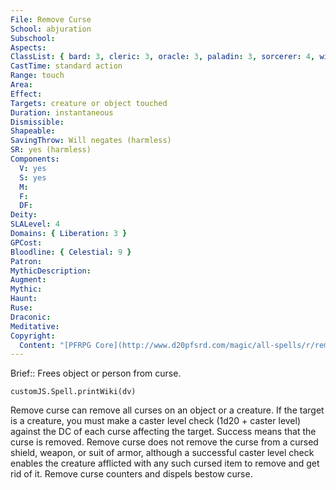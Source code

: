 ```yaml
---
File: Remove Curse
School: abjuration
Subschool: 
Aspects: 
ClassList: { bard: 3, cleric: 3, oracle: 3, paladin: 3, sorcerer: 4, wizard: 4, alchemist: 3, witch: 3, inquisitor: 3, shaman: 3, mesmerist: 3, spiritualist: 3, medium: 3 }
CastTime: standard action
Range: touch
Area: 
Effect: 
Targets: creature or object touched
Duration: instantaneous
Dismissible: 
Shapeable: 
SavingThrow: Will negates (harmless)
SR: yes (harmless)
Components:
  V: yes
  S: yes
  M: 
  F: 
  DF: 
Deity: 
SLALevel: 4
Domains: { Liberation: 3 }
GPCost: 
Bloodline: { Celestial: 9 }
Patron: 
MythicDescription: 
Augment: 
Mythic: 
Haunt: 
Ruse: 
Draconic: 
Meditative: 
Copyright:
  Content: "[PFRPG Core](http://www.d20pfsrd.com/magic/all-spells/r/remove-curse)"
---
```

Brief:: Frees object or person from curse.

```dataviewjs
customJS.Spell.printWiki(dv)
```

Remove curse can remove all curses on an object or a creature. If the target is a creature, you must make a caster level check (1d20 + caster level) against the DC of each curse affecting the target.  Success means that the curse is removed. Remove curse does not remove the curse from a cursed shield, weapon, or suit of armor, although a successful caster level check enables the creature afflicted with any such cursed item to remove and get rid of it.  Remove curse counters and dispels bestow curse.
